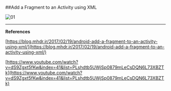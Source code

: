 ##Add a Fragment to an Activity using XML

![01](https://raw.githubusercontent.com/mhdr/AndroidSamples/master/033/images/01.png  "01")

***

**References**

[https://blog.mhdr.ir/2017/02/19/android-add-a-fragment-to-an-activity-using-xml/](https://blog.mhdr.ir/2017/02/19/android-add-a-fragment-to-an-activity-using-xml/) 

[https://www.youtube.com/watch?v=dS9Zgxt5fKw&index=41&list=PLshdtb5UWjSp0879mLeCsDQN6L73XBZTk](https://www.youtube.com/watch?v=dS9Zgxt5fKw&index=41&list=PLshdtb5UWjSp0879mLeCsDQN6L73XBZTk) 